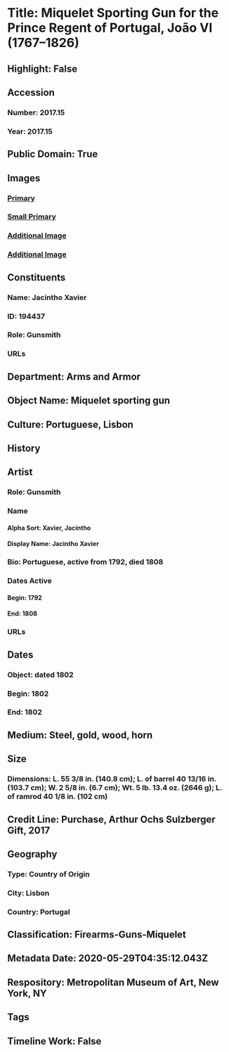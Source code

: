 # Title: Miquelet Sporting Gun for the Prince Regent of Portugal, João VI (1767–1826)
## Highlight: False
## Accession
### Number: 2017.15
### Year: 2017.15
## Public Domain: True
## Images
### [Primary](https://images.metmuseum.org/CRDImages/aa/original/LC-2017_15-015.jpg)
### [Small Primary](https://images.metmuseum.org/CRDImages/aa/web-large/LC-2017_15-015.jpg)
### [Additional Image](https://images.metmuseum.org/CRDImages/aa/original/LC-2017_15-018.jpg)
### [Additional Image](https://images.metmuseum.org/CRDImages/aa/original/LC-2017_15-021.jpg)
## Constituents
### Name: Jacintho Xavier
### ID: 194437
### Role: Gunsmith
### URLs
## Department: Arms and Armor
## Object Name: Miquelet sporting gun
## Culture: Portuguese, Lisbon
## History
## Artist
### Role: Gunsmith
### Name
#### Alpha Sort: Xavier, Jacintho
#### Display Name: Jacintho Xavier
### Bio: Portuguese, active from 1792, died 1808
### Dates Active
#### Begin: 1792
#### End: 1808
### URLs
## Dates
### Object: dated 1802
### Begin: 1802
### End: 1802
## Medium: Steel, gold, wood, horn
## Size
### Dimensions: L. 55 3/8 in. (140.8 cm); L. of barrel 40 13/16 in. (103.7 cm); W. 2 5/8 in. (6.7 cm); Wt. 5 lb. 13.4 oz. (2646 g); L. of ramrod 40 1/8 in. (102 cm)
## Credit Line: Purchase, Arthur Ochs Sulzberger Gift, 2017
## Geography
### Type: Country of Origin
### City: Lisbon
### Country: Portugal
## Classification: Firearms-Guns-Miquelet
## Metadata Date: 2020-05-29T04:35:12.043Z
## Respository: Metropolitan Museum of Art, New York, NY
## Tags
## Timeline Work: False